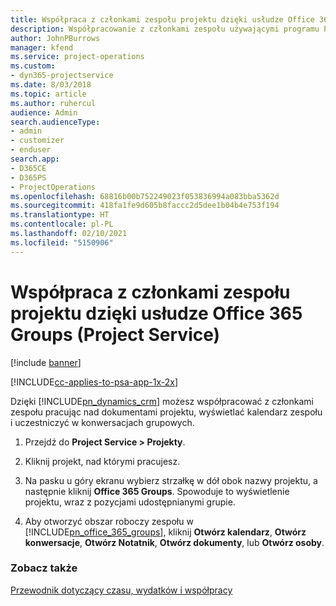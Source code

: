 ```yaml
---
title: Współpraca z członkami zespołu projektu dzięki usłudze Office 365 Groups
description: Współpracowanie z członkami zespołu używającymi programu Project Service dzięki usłudze Office 365 Groups
author: JohnPBurrows
manager: kfend
ms.service: project-operations
ms.custom:
- dyn365-projectservice
ms.date: 8/03/2018
ms.topic: article
ms.author: ruhercul
audience: Admin
search.audienceType:
- admin
- customizer
- enduser
search.app:
- D365CE
- D365PS
- ProjectOperations
ms.openlocfilehash: 68816b00b752249023f053836994a083bba5362d
ms.sourcegitcommit: 418fa1fe9d605b8faccc2d5dee1b04b4e753f194
ms.translationtype: HT
ms.contentlocale: pl-PL
ms.lasthandoff: 02/10/2021
ms.locfileid: "5150906"
---
```

# <a name="collaborate-with-your-project-team-members-with-office-365-groups-project-service"></a>Współpraca z członkami zespołu projektu dzięki usłudze Office 365 Groups (Project Service)

[!include [banner](../includes/psa-now-project-operations.md)]

[!INCLUDE[cc-applies-to-psa-app-1x-2x](../includes/cc-applies-to-psa-app-1x-2x.md)]

Dzięki [!INCLUDE[pn_dynamics_crm](../includes/pn-dynamics-crm.md)] możesz współpracować z członkami zespołu pracując nad dokumentami projektu, wyświetlać kalendarz zespołu i uczestniczyć w konwersacjach grupowych.  
  
1. Przejdź do **Project Service > Projekty**.  
  
2. Kliknij projekt, nad którymi pracujesz.  
  
3. Na pasku u góry ekranu wybierz strzałkę w dół obok nazwy projektu, a następnie kliknij **Office 365 Groups**. Spowoduje to wyświetlenie projektu, wraz z pozycjami udostępnianymi grupie.  
  
4. Aby otworzyć obszar roboczy zespołu w [!INCLUDE[pn_office_365_groups](../includes/pn-office-365-groups.md)], kliknij **Otwórz kalendarz**, **Otwórz konwersacje**, **Otwórz Notatnik**, **Otwórz dokumenty**, lub **Otwórz osoby**.  
  
### <a name="see-also"></a>Zobacz także  
 [Przewodnik dotyczący czasu, wydatków i współpracy](../psa/time-expense-collaboration-guide.md)
